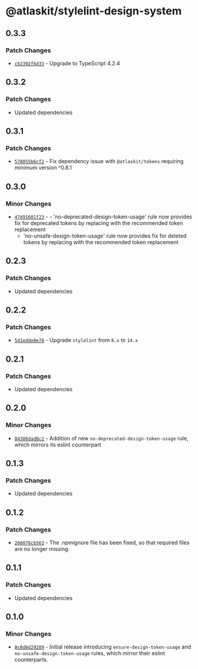 # @atlaskit/stylelint-design-system

## 0.3.3

### Patch Changes

- [`cb2392f6d33`](https://bitbucket.org/atlassian/atlassian-frontend/commits/cb2392f6d33) - Upgrade to TypeScript 4.2.4

## 0.3.2

### Patch Changes

- Updated dependencies

## 0.3.1

### Patch Changes

- [`578055b6cf2`](https://bitbucket.org/atlassian/atlassian-frontend/commits/578055b6cf2) - Fix dependency issue with `@atlaskit/tokens` requiring minimum version ^0.8.1

## 0.3.0

### Minor Changes

- [`47d91601f23`](https://bitbucket.org/atlassian/atlassian-frontend/commits/47d91601f23) - - 'no-deprecated-design-token-usage' rule now provides fix for deprecated tokens by replacing with the recommended token replacement
  - 'no-unsafe-design-token-usage' rule now provides fix for deleted tokens by replacing with the recommended token replacement

## 0.2.3

### Patch Changes

- Updated dependencies

## 0.2.2

### Patch Changes

- [`541edde8e78`](https://bitbucket.org/atlassian/atlassian-frontend/commits/541edde8e78) - Upgrade `stylelint` from `8.x` to `14.x`

## 0.2.1

### Patch Changes

- Updated dependencies

## 0.2.0

### Minor Changes

- [`04386dad0c2`](https://bitbucket.org/atlassian/atlassian-frontend/commits/04386dad0c2) - Addition of new `no-deprecated-design-token-usage` rule, which mirrors its eslint counterpart

## 0.1.3

### Patch Changes

- Updated dependencies

## 0.1.2

### Patch Changes

- [`260878cb563`](https://bitbucket.org/atlassian/atlassian-frontend/commits/260878cb563) - The .npmignore file has been fixed, so that required files are no longer missing.

## 0.1.1

### Patch Changes

- Updated dependencies

## 0.1.0

### Minor Changes

- [`0c6d6d29289`](https://bitbucket.org/atlassian/atlassian-frontend/commits/0c6d6d29289) - Initial release introducing `ensure-design-token-usage` and `no-unsafe-design-token-usage` rules, which mirror their eslint counterparts.

